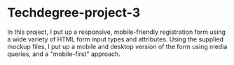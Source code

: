 # Techdegree-project-3

In this project, I put up a responsive, mobile-friendly registration form using a wide variety of HTML form input types and attributes. Using the supplied mockup files, I put up a mobile and desktop version of the form using media queries, and a "mobile-first" approach.